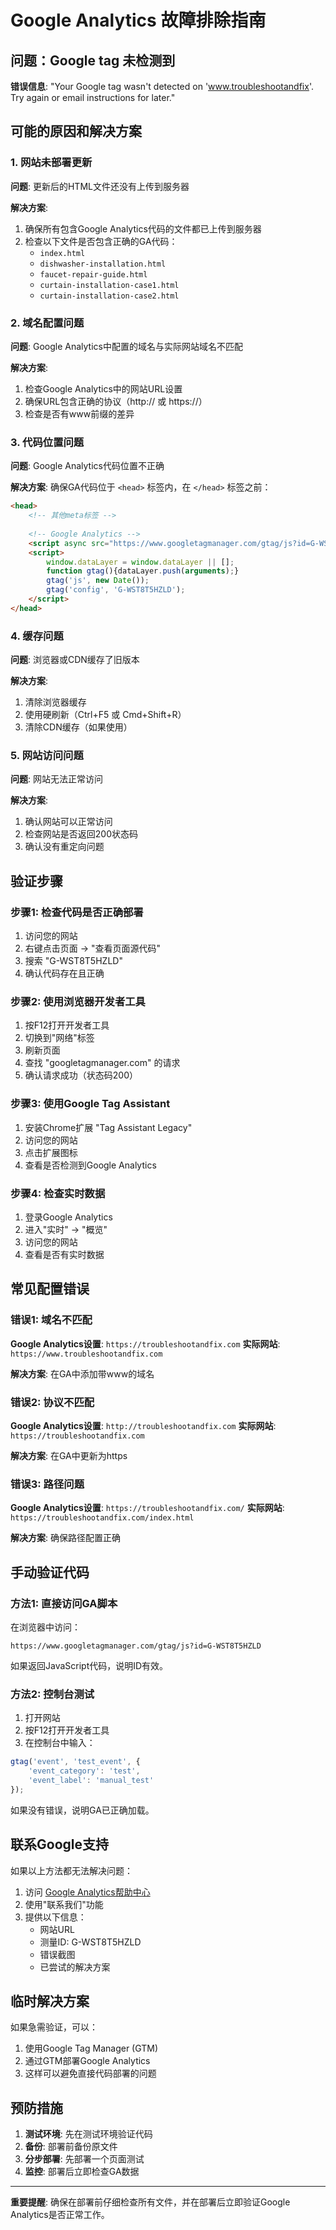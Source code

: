# Google Analytics 故障排除指南

## 问题：Google tag 未检测到

**错误信息**: "Your Google tag wasn't detected on 'www.troubleshootandfix'. Try again or email instructions for later."

## 可能的原因和解决方案

### 1. 网站未部署更新
**问题**: 更新后的HTML文件还没有上传到服务器

**解决方案**:
1. 确保所有包含Google Analytics代码的文件都已上传到服务器
2. 检查以下文件是否包含正确的GA代码：
   - `index.html`
   - `dishwasher-installation.html`
   - `faucet-repair-guide.html`
   - `curtain-installation-case1.html`
   - `curtain-installation-case2.html`

### 2. 域名配置问题
**问题**: Google Analytics中配置的域名与实际网站域名不匹配

**解决方案**:
1. 检查Google Analytics中的网站URL设置
2. 确保URL包含正确的协议（http:// 或 https://）
3. 检查是否有www前缀的差异

### 3. 代码位置问题
**问题**: Google Analytics代码位置不正确

**解决方案**:
确保GA代码位于 `<head>` 标签内，在 `</head>` 标签之前：

```html
<head>
    <!-- 其他meta标签 -->
    
    <!-- Google Analytics -->
    <script async src="https://www.googletagmanager.com/gtag/js?id=G-WST8T5HZLD"></script>
    <script>
        window.dataLayer = window.dataLayer || [];
        function gtag(){dataLayer.push(arguments);}
        gtag('js', new Date());
        gtag('config', 'G-WST8T5HZLD');
    </script>
</head>
```

### 4. 缓存问题
**问题**: 浏览器或CDN缓存了旧版本

**解决方案**:
1. 清除浏览器缓存
2. 使用硬刷新（Ctrl+F5 或 Cmd+Shift+R）
3. 清除CDN缓存（如果使用）

### 5. 网站访问问题
**问题**: 网站无法正常访问

**解决方案**:
1. 确认网站可以正常访问
2. 检查网站是否返回200状态码
3. 确认没有重定向问题

## 验证步骤

### 步骤1: 检查代码是否正确部署
1. 访问您的网站
2. 右键点击页面 → "查看页面源代码"
3. 搜索 "G-WST8T5HZLD"
4. 确认代码存在且正确

### 步骤2: 使用浏览器开发者工具
1. 按F12打开开发者工具
2. 切换到"网络"标签
3. 刷新页面
4. 查找 "googletagmanager.com" 的请求
5. 确认请求成功（状态码200）

### 步骤3: 使用Google Tag Assistant
1. 安装Chrome扩展 "Tag Assistant Legacy"
2. 访问您的网站
3. 点击扩展图标
4. 查看是否检测到Google Analytics

### 步骤4: 检查实时数据
1. 登录Google Analytics
2. 进入"实时" → "概览"
3. 访问您的网站
4. 查看是否有实时数据

## 常见配置错误

### 错误1: 域名不匹配
**Google Analytics设置**: `https://troubleshootandfix.com`
**实际网站**: `https://www.troubleshootandfix.com`

**解决方案**: 在GA中添加带www的域名

### 错误2: 协议不匹配
**Google Analytics设置**: `http://troubleshootandfix.com`
**实际网站**: `https://troubleshootandfix.com`

**解决方案**: 在GA中更新为https

### 错误3: 路径问题
**Google Analytics设置**: `https://troubleshootandfix.com/`
**实际网站**: `https://troubleshootandfix.com/index.html`

**解决方案**: 确保路径配置正确

## 手动验证代码

### 方法1: 直接访问GA脚本
在浏览器中访问：
```
https://www.googletagmanager.com/gtag/js?id=G-WST8T5HZLD
```
如果返回JavaScript代码，说明ID有效。

### 方法2: 控制台测试
1. 打开网站
2. 按F12打开开发者工具
3. 在控制台中输入：
```javascript
gtag('event', 'test_event', {
    'event_category': 'test',
    'event_label': 'manual_test'
});
```
如果没有错误，说明GA已正确加载。

## 联系Google支持

如果以上方法都无法解决问题：

1. 访问 [Google Analytics帮助中心](https://support.google.com/analytics/)
2. 使用"联系我们"功能
3. 提供以下信息：
   - 网站URL
   - 测量ID: G-WST8T5HZLD
   - 错误截图
   - 已尝试的解决方案

## 临时解决方案

如果急需验证，可以：

1. 使用Google Tag Manager (GTM)
2. 通过GTM部署Google Analytics
3. 这样可以避免直接代码部署的问题

## 预防措施

1. **测试环境**: 先在测试环境验证代码
2. **备份**: 部署前备份原文件
3. **分步部署**: 先部署一个页面测试
4. **监控**: 部署后立即检查GA数据

---

**重要提醒**: 确保在部署前仔细检查所有文件，并在部署后立即验证Google Analytics是否正常工作。
